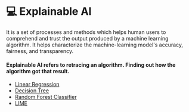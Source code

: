 # 💻 Explainable AI  

It is a set of processes and methods which helps human users to comprehend and trust the output produced by a machine learning algorithm. It helps characterize the machine-learning model's accuracy, fairness, and transparency. 

#### Explainable AI refers to retracing an algorithm. Finding out how the algorithm got that result. 

- [Linear Regression](https://github.com/abijith-tk/ExplainableAI/tree/master/linear-regression)
- [Decision Tree](https://github.com/abijith-tk/ExplainableAI/tree/master/decision-tree)
- [Random Forest Classifier](https://github.com/abijith-tk/ExplainableAI/tree/master/random-forest)
- [LIME](https://github.com/abijith-tk/ExplainableAI/tree/master/LIME)
